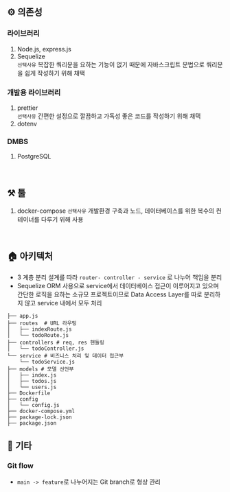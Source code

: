 ## ⚙️ 의존성
### 라이브러리
1. Node.js, express.js
2. Sequelize  
`선택사유` 복잡한 쿼리문을 요하는 기능이 없기 때문에 자바스크립트 문법으로 쿼리문을 쉽게 작성하기 위해 채택

### 개발용 라이브러리
1. prettier   
`선택사유` 간편한 설정으로 깔끔하고 가독성 좋은 코드를 작성하기 위해 채택
2. dotenv

### DMBS
1. PostgreSQL

<br>

## ⚒ 툴
1. docker-compose
`선택사유` 개발환경 구축과 노드, 데이터베이스를 위한 복수의 컨테이너를 다루기 위해 사용

<br>

## 🏠 아키텍처
- 3 계층 분리 설계를 따라 `router- controller - service` 로 나누어 책임을 분리
- Sequelize ORM 사용으로 service에서 데이터베이스 접근이 이루어지고 있으며 간단한 로직을 요하는 소규모 프로젝트이므로 Data Access Layer를 따로 분리하지 않고 service 내에서 모두 처리
```
├── app.js
├── routes  # URL 라우팅
│   ├── indexRoute.js
│   └── todoRoute.js
├── controllers # req, res 핸들링
│   └── todoController.js
└── service # 비즈니스 처리 및 데이터 접근부
    └── todoService.js
├── models # 모델 선언부
│   ├── index.js
│   ├── todos.js
│   └── users.js
├── Dockerfile
├── config
│   └── config.js
├── docker-compose.yml
├── package-lock.json
├── package.json
```


## 🔎 기타

### Git flow
- `main -> feature`로 나누어지는 Git branch로 형상 관리
